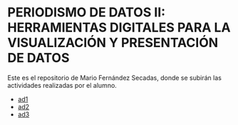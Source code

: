 # PERIODISMO DE DATOS II: HERRAMIENTAS DIGITALES PARA LA VISUALIZACIÓN Y PRESENTACIÓN DE DATOS

Este es el repositorio de Mario Fernández Secadas, donde se subirán las actividades realizadas por el alumno.

- [ad1](https://github.com/nebrijas/periodismodedatos-mariofs17/blob/main/ad1.md)
- [ad2](https://github.com/nebrijas/periodismodedatos-mariofs17/blob/main/ad2.md)
- [ad3](https://nebrijas.github.io/periodismodedatos-mariofs17/ad3)
